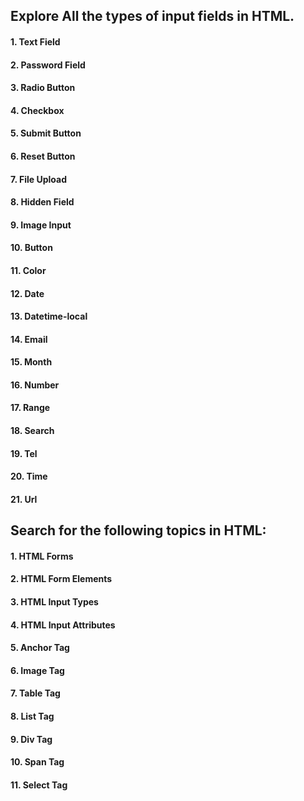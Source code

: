 ## Explore All the types of input fields in HTML.
#### 1. Text Field
#### 2. Password Field
#### 3. Radio Button
#### 4. Checkbox
#### 5. Submit Button
#### 6. Reset Button
#### 7. File Upload
#### 8. Hidden Field
#### 9. Image Input
#### 10. Button
#### 11. Color
#### 12. Date
#### 13. Datetime-local
#### 14. Email
#### 15. Month
#### 16. Number
#### 17. Range
#### 18. Search
#### 19. Tel
#### 20. Time
#### 21. Url


## Search for the following topics in HTML:
#### 1. HTML Forms
#### 2. HTML Form Elements
#### 3. HTML Input Types
#### 4. HTML Input Attributes
#### 5. Anchor Tag
#### 6. Image Tag
#### 7. Table Tag
#### 8. List Tag
#### 9. Div Tag
#### 10. Span Tag
#### 11. Select Tag



